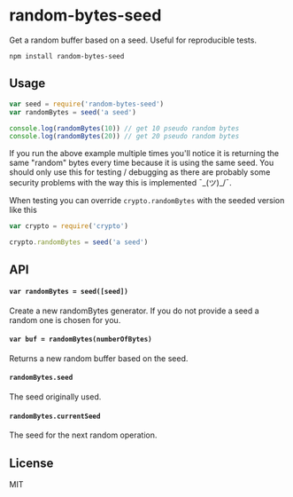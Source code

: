 # random-bytes-seed

Get a random buffer based on a seed. Useful for reproducible tests.

```
npm install random-bytes-seed
```

## Usage

``` js
var seed = require('random-bytes-seed')
var randomBytes = seed('a seed')

console.log(randomBytes(10)) // get 10 pseudo random bytes
console.log(randomBytes(20)) // get 20 pseudo random bytes
```

If you run the above example multiple times you'll notice it is returning the same "random" bytes every time because it is using the same seed.
You should only use this for testing / debugging as there are probably some security problems with the way this is implemented  ¯\_(ツ)_/¯.

When testing you can override `crypto.randomBytes` with the seeded version like this

``` js
var crypto = require('crypto')

crypto.randomBytes = seed('a seed')
```

## API

#### `var randomBytes = seed([seed])`

Create a new randomBytes generator. If you do not provide a seed a random one is chosen for you.

#### `var buf = randomBytes(numberOfBytes)`

Returns a new random buffer based on the seed.

#### `randomBytes.seed`

The seed originally used.

#### `randomBytes.currentSeed`

The seed for the next random operation.

## License

MIT
